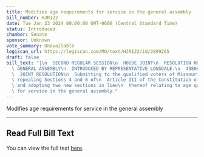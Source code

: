 ```yaml
---
title: Modifies age requirements for service in the general assembly
bill_number: HJR122
date: Tue Jan 23 2024 00:00:00 GMT-0600 (Central Standard Time)
status: Introduced
chamber: Senate
sponsor: Unknown
vote_summary: Unavailable
legiscan_url: https://legiscan.com/MO/text/HJR122/id/2899265
draft: false
bill_text: "|\n  SECOND REGULAR SESSION\n  HOUSE JOINT\n  RESOLUTION NO. 122\n  102ND\
  \ GENERAL ASSEMBLY\n  INTRODUCED BY REPRESENTATIVE LONSDALE.\n  4980H.01I DANARADEMANMILLER,ChiefClerk\n\
  \  JOINT RESOLUTION\n  Submitting to the qualified voters of Missouri an amendment\
  \ repealing Sections 4 and 6 of\n  Article III of the Constitution of Missouri,\
  \ and adopting two new sections in lieu\n  thereof relating to age qualifications\
  \ for service in the general assembly."
---
```

Modifies age requirements for service in the general assembly

---

## Read Full Bill Text

You can view the full text [here](https://legiscan.com/MO/text/HJR122/id/2899265).
